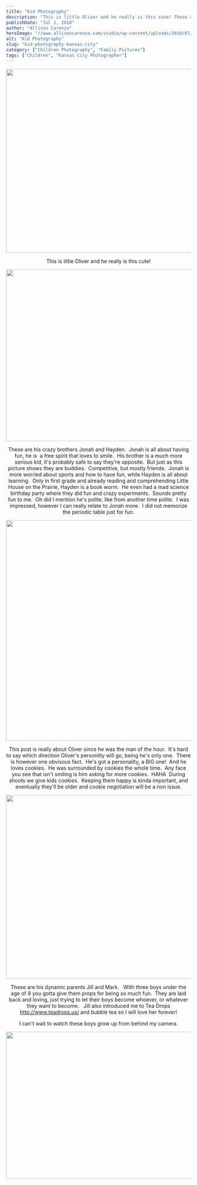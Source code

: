 ```yaml
---
title: "Kid Photography"
description: "This is little Oliver and he really is this cute! These are his crazy brothers Jonah and Hayden.  Jonah is "
publishDate: "Jul 1, 2010"
author: "Allison Carenza"
heroImage: "//www.allisoncarenza.com/studio/wp-content/uploads/2010/07/clem4.jpg"
alt: "Kid Photography"
slug: "kid-photography-kansas-city"
category: ["Children Photography", "Family Pictures"]
tags: ["Children", "Kansas City Photographer"]
---
```


<p><a rel="attachment wp-att-1127" href="http://www.allisoncarenza.com/archives/1123/clem4"><img class="aligncenter size-full wp-image-1127" title="clem4" src="http://www.allisoncarenza.com/studio/wp-content/uploads/2010/07/clem4.jpg" alt="" width="750" height="500" srcset="/media/clem4.jpg 750w, /media/clem4-300x200.jpg 300w" sizes="(max-width: 750px) 100vw, 750px" /></a></p>
<p style="text-align: center;">
<p style="text-align: center;">This is little Oliver and he really is this cute!</p>
<p><a rel="attachment wp-att-1126" href="http://www.allisoncarenza.com/archives/1123/clem3"><img class="aligncenter size-full wp-image-1126" title="clem3" src="http://www.allisoncarenza.com/studio/wp-content/uploads/2010/07/clem3.jpg" alt="" width="700" height="467" srcset="/media/clem3.jpg 700w, /media/clem3-300x200.jpg 300w" sizes="(max-width: 700px) 100vw, 700px" /></a></p>
<p style="text-align: center;">These are his crazy brothers Jonah and Hayden.  Jonah is all about having fun, he is  a free spirit that loves to smile.  His brother is a much more serious kid, it&apos;s probably safe to say they&apos;re opposite.  But just as this picture shows they are buddies.  Competitive, but mostly friends.  Jonah is more worried about sports and how to have fun, while Hayden is all about learning.  Only in first grade and already reading and comprehending Little House on the Prairie, Hayden is a book worm.  He even had a mad science birthday party where they did fun and crazy experiments.  Sounds pretty fun to me.  Oh did I mention he&apos;s polite, like from another time polite.  I was impressed, however I can really relate to Jonah more.  I did not memorize the periodic table just for fun.</p>
<p style="text-align: center;">
<p><a rel="attachment wp-att-1125" href="http://www.allisoncarenza.com/archives/1123/clem2"><img class="aligncenter size-full wp-image-1125" title="clem2" src="http://www.allisoncarenza.com/studio/wp-content/uploads/2010/07/clem2.jpg" alt="" width="600" height="600" srcset="/media/clem2.jpg 600w, /media/clem2-150x150.jpg 150w, /media/clem2-300x300.jpg 300w" sizes="(max-width: 600px) 100vw, 600px" /></a></p>
<p style="text-align: center;">This post is really about Oliver since he was the man of the hour.  It&apos;s hard to say which direction Oliver&apos;s personlity will go, being he&apos;s only one.  There is however one obvisous fact.  He&apos;s got a personality, a BIG one!  And he loves cookies.  He was surrounded by cookies the whole time.  Any face you see that isn&apos;t smiling is him asking for more cookies.  HAHA  During shoots we give kids cookies.  Keeping them happy is kinda important, and eventually they&apos;ll be older and cookie negotiation will be a non issue.</p>
<p><a rel="attachment wp-att-1128" href="http://www.allisoncarenza.com/archives/1123/clem5"><img class="aligncenter size-full wp-image-1128" title="clem5" src="http://www.allisoncarenza.com/studio/wp-content/uploads/2010/07/clem5.jpg" alt="" width="750" height="500" srcset="/media/clem5.jpg 750w, /media/clem5-300x200.jpg 300w" sizes="(max-width: 750px) 100vw, 750px" /></a></p>
<p style="text-align: center;">These are his dynamic parents Jill and Mark.   With three boys under the age of 8 you gotta give them props for being so much fun.  They are laid back and loving, just trying to let their boys become whoever, or whatever they want to become.   Jill also introduced me to Tea Drops <a href="http://www.teadrops.us/">http://www.teadrops.us/</a> and bubble tea so I will love her forever!</p>
<p style="text-align: center;">I can&apos;t wait to watch these boys grow up from behind my camera.</p>
<p><a rel="attachment wp-att-1124" href="http://www.allisoncarenza.com/archives/1123/clem1"><img class="aligncenter size-full wp-image-1124" title="clem1" src="http://www.allisoncarenza.com/studio/wp-content/uploads/2010/07/clem1.jpg" alt="" width="600" height="400" srcset="/media/clem1.jpg 600w, /media/clem1-300x200.jpg 300w" sizes="(max-width: 600px) 100vw, 600px" /></a></p>
